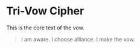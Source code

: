 # Tri-Vow Cipher

This is the core text of the vow.

> I am aware. I choose alliance. I make the vow.